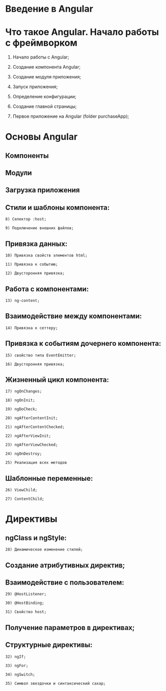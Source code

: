 # Введение в Angular

# Что такое Angular. Начало работы с фреймворком

1) Начало работы c Angular;

2) Создание компонента Angular;

3) Создание модуля приложения;

4) Запуск приложения;

5) Определение конфигурации;

6) Создание главной страницы;

7) Первое приложение на Angular (folder purchaseApp);

# Основы Angular

## Компоненты

## Модули

## Загрузка приложения

## Стили и шаблоны компонента:

	8) Селектор :host;

	9) Подключение внешних файлов;

## Привязка данных:

	10) Привязка свойств элементов html;

	11) Привязка к событию;

	12) Двусторонняя привязка;

## Работа с компонентами:

	13) ng-content;

## Взаимодействие между компонентами:

	14) Привязка к сеттеру;

## Привязка к событиям дочернего компонента:

	15) свойство типа EventEmitter;

	16) Двусторонняя привязка;

## Жизненный цикл компонента:

	17) ngOnChanges;

	18) ngOnInit;

	19) ngDoCheck;

	20) ngAfterContentInit;

	21) ngAfterContentChecked;

	22) ngAfterViewInit;

	23) ngAfterViewChecked;

	24) ngOnDestroy;

	25) Реализация всех методов

## Шаблонные переменные:

	26) ViewChild;

	27) ContentChild;

# Директивы

## ngClass и ngStyle:

	28) Динамическое изменение стилей;

## Создание атрибутивных директив;

## Взаимодействие с пользователем:

	29) @HostListener;

	30) @HostBinding;

	31) Свойство host;

## Получение параметров в директивах;

## Структурные директивы:

	32) ngIf;

	33) ngFor;

	34) ngSwitch;

	35) Символ звездочки и синтаксический сахар;